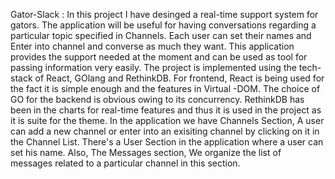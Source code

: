 Gator-Slack :
In this project I have desinged a real-time support system for gators. The application will be useful for having conversations regarding a particular topic specified in Channels. Each user can set their names and Enter into channel and converse as much they want. This application provides the support needed at the moment and can be used as tool for passing information very easily. 
The project is implemented using the tech-stack of React, GOlang and RethinkDB. For frontend, React is being used for the fact it is simple enough and the features in Virtual -DOM. The choice of GO for the  backend is obvious owing to its concurrency. RethinkDB has been in the charts for real-time features and thus it is used in the project as it is suite for the theme.
In the application we have Channels Section, A user can add a new channel or enter into an exisiting channel by clicking on it in the Channel List. There's a User Section in the application where a user can set his name. Also, The Messages section, We organize the list of messages related to a particular channel in this section. 
